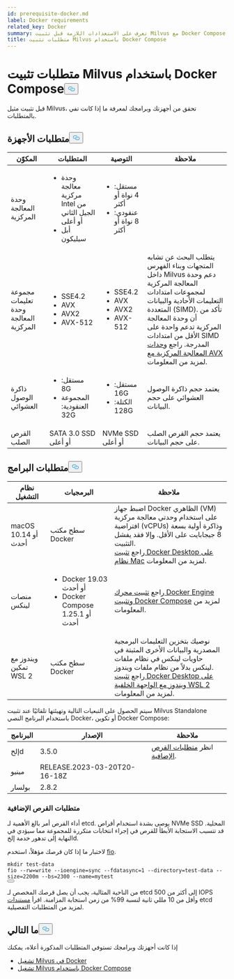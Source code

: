 ```yaml
---
id: prerequisite-docker.md
label: Docker requirements
related_key: Docker
summary: تعرف على الاستعدادات اللازمة قبل تثبيت Milvus مع Docker Compose.
title: متطلبات تثبيت Milvus باستخدام Docker Compose
---
```

<h1 id="Requirements-for-Installing-Milvus-with-Docker-Compose" class="common-anchor-header">متطلبات تثبيت Milvus باستخدام Docker Compose<button data-href="#Requirements-for-Installing-Milvus-with-Docker-Compose" class="anchor-icon" translate="no">
      <svg translate="no"
        aria-hidden="true"
        focusable="false"
        height="20"
        version="1.1"
        viewBox="0 0 16 16"
        width="16"
      >
        <path
          fill="#0092E4"
          fill-rule="evenodd"
          d="M4 9h1v1H4c-1.5 0-3-1.69-3-3.5S2.55 3 4 3h4c1.45 0 3 1.69 3 3.5 0 1.41-.91 2.72-2 3.25V8.59c.58-.45 1-1.27 1-2.09C10 5.22 8.98 4 8 4H4c-.98 0-2 1.22-2 2.5S3 9 4 9zm9-3h-1v1h1c1 0 2 1.22 2 2.5S13.98 12 13 12H9c-.98 0-2-1.22-2-2.5 0-.83.42-1.64 1-2.09V6.25c-1.09.53-2 1.84-2 3.25C6 11.31 7.55 13 9 13h4c1.45 0 3-1.69 3-3.5S14.5 6 13 6z"
        ></path>
      </svg>
    </button></h1><p>قبل تثبيت مثيل Milvus، تحقق من أجهزتك وبرامجك لمعرفة ما إذا كانت تفي بالمتطلبات.</p>
<h2 id="Hardware-requirements" class="common-anchor-header">متطلبات الأجهزة<button data-href="#Hardware-requirements" class="anchor-icon" translate="no">
      <svg translate="no"
        aria-hidden="true"
        focusable="false"
        height="20"
        version="1.1"
        viewBox="0 0 16 16"
        width="16"
      >
        <path
          fill="#0092E4"
          fill-rule="evenodd"
          d="M4 9h1v1H4c-1.5 0-3-1.69-3-3.5S2.55 3 4 3h4c1.45 0 3 1.69 3 3.5 0 1.41-.91 2.72-2 3.25V8.59c.58-.45 1-1.27 1-2.09C10 5.22 8.98 4 8 4H4c-.98 0-2 1.22-2 2.5S3 9 4 9zm9-3h-1v1h1c1 0 2 1.22 2 2.5S13.98 12 13 12H9c-.98 0-2-1.22-2-2.5 0-.83.42-1.64 1-2.09V6.25c-1.09.53-2 1.84-2 3.25C6 11.31 7.55 13 9 13h4c1.45 0 3-1.69 3-3.5S14.5 6 13 6z"
        ></path>
      </svg>
    </button></h2><table>
<thead>
<tr><th>المكوّن</th><th>المتطلبات</th><th>التوصية</th><th>ملاحظة</th></tr>
</thead>
<tbody>
<tr><td>وحدة المعالجة المركزية</td><td><ul><li>وحدة معالجة مركزية Intel من الجيل الثاني أو أعلى</li><li>أبل سيليكون</li></ul></td><td><ul><li>مستقل: 4 نواة أو أكثر</li><li>عنقودي: 8 نواة أو أكثر</li></ul></td><td></td></tr>
<tr><td>مجموعة تعليمات وحدة المعالجة المركزية</td><td><ul><li>SSE4.2</li><li>AVX</li><li>AVX2</li><li>AVX-512</li></ul></td><td><ul><li>SSE4.2</li><li>AVX</li><li>AVX2</li><li>AVX-512</li></ul></td><td>يتطلب البحث عن تشابه المتجهات وبناء الفهرس داخل Milvus دعم وحدة المعالجة المركزية لمجموعات امتدادات التعليمات الأحادية والبيانات المتعددة (SIMD). تأكد من أن وحدة المعالجة المركزية تدعم واحدة على الأقل من امتدادات SIMD المدرجة. راجع <a href="https://en.wikipedia.org/wiki/Advanced_Vector_Extensions#CPUs_with_AVX">وحدات المعالجة المركزية مع AVX</a> لمزيد من المعلومات.</td></tr>
<tr><td>ذاكرة الوصول العشوائي</td><td><ul><li>مستقل: 8G</li><li>المجموعة العنقودية: 32G</li></ul></td><td><ul><li>مستقل: 16G</li><li>الكتلة: 128G</li></ul></td><td>يعتمد حجم ذاكرة الوصول العشوائي على حجم البيانات.</td></tr>
<tr><td>القرص الصلب</td><td>SATA 3.0 SSD أو أعلى</td><td>NVMe SSD أو أعلى</td><td>يعتمد حجم القرص الصلب على حجم البيانات.</td></tr>
</tbody>
</table>
<h2 id="Software-requirements" class="common-anchor-header">متطلبات البرامج<button data-href="#Software-requirements" class="anchor-icon" translate="no">
      <svg translate="no"
        aria-hidden="true"
        focusable="false"
        height="20"
        version="1.1"
        viewBox="0 0 16 16"
        width="16"
      >
        <path
          fill="#0092E4"
          fill-rule="evenodd"
          d="M4 9h1v1H4c-1.5 0-3-1.69-3-3.5S2.55 3 4 3h4c1.45 0 3 1.69 3 3.5 0 1.41-.91 2.72-2 3.25V8.59c.58-.45 1-1.27 1-2.09C10 5.22 8.98 4 8 4H4c-.98 0-2 1.22-2 2.5S3 9 4 9zm9-3h-1v1h1c1 0 2 1.22 2 2.5S13.98 12 13 12H9c-.98 0-2-1.22-2-2.5 0-.83.42-1.64 1-2.09V6.25c-1.09.53-2 1.84-2 3.25C6 11.31 7.55 13 9 13h4c1.45 0 3-1.69 3-3.5S14.5 6 13 6z"
        ></path>
      </svg>
    </button></h2><table>
<thead>
<tr><th>نظام التشغيل</th><th>البرمجيات</th><th>ملاحظة</th></tr>
</thead>
<tbody>
<tr><td>macOS 10.14 أو أحدث</td><td>سطح مكتب Docker</td><td>اضبط جهاز Docker الظاهري (VM) على استخدام وحدتي معالجة مركزية افتراضية (vCPUs) وذاكرة أولية بسعة 8 جيجابايت على الأقل. وإلا فقد يفشل التثبيت. <br/>راجع <a href="https://docs.docker.com/desktop/mac/install/">تثبيت Docker Desktop على نظام Mac</a> لمزيد من المعلومات.</td></tr>
<tr><td>منصات لينكس</td><td><ul><li>Docker 19.03 أو أحدث</li><li>Docker Compose 1.25.1 أو أحدث</li></ul></td><td>راجع <a href="https://docs.docker.com/engine/install/">تثبيت محرك Docker Engine</a> <a href="https://docs.docker.com/compose/install/">وتثبيت Docker Compose</a> لمزيد من المعلومات.</td></tr>
<tr><td>ويندوز مع تمكين WSL 2</td><td>سطح مكتب Docker</td><td>نوصيك بتخزين التعليمات البرمجية المصدرية والبيانات الأخرى المثبتة في حاويات لينكس في نظام ملفات لينكس بدلاً من نظام ملفات ويندوز.<br/>راجع <a href="https://docs.docker.com/desktop/windows/install/#wsl-2-backend">تثبيت Docker Desktop على ويندوز مع الواجهة الخلفية WSL 2</a> لمزيد من المعلومات.</td></tr>
</tbody>
</table>
<p>سيتم الحصول على التبعيات التالية وتهيئتها تلقائيًا عند تثبيت Milvus Standalone باستخدام البرنامج النصي Docker، أو تكوين Docker Compose:</p>
<table>
<thead>
<tr><th>البرنامج</th><th>الإصدار</th><th>ملاحظة</th></tr>
</thead>
<tbody>
<tr><td>إلخd</td><td>3.5.0</td><td>انظر <a href="#Additional-disk-requirements">متطلبات القرص الإضافية</a>.</td></tr>
<tr><td>مينيو</td><td>RELEASE.2023-03-20T20-16-18Z</td><td></td></tr>
<tr><td>بولسار</td><td>2.8.2</td><td></td></tr>
</tbody>
</table>
<h3 id="Additional-disk-requirements" class="common-anchor-header">متطلبات القرص الإضافية</h3><p>أداء القرص أمر بالغ الأهمية لـ etcd. يوصى بشدة استخدام أقراص NVMe SSD المحلية. قد تتسبب الاستجابة الأبطأ للقرص في إجراء انتخابات متكررة للمجموعة مما سيؤدي في النهاية إلى تدهور خدمة إلخd.</p>
<p>لاختبار ما إذا كان قرصك مؤهلاً، استخدم <a href="https://github.com/axboe/fio">fio</a>.</p>
<pre><code translate="no" class="language-bash"><span class="hljs-built_in">mkdir</span> test-data
fio --rw=write --ioengine=<span class="hljs-built_in">sync</span> --fdatasync=1 --directory=test-data --size=2200m --bs=2300 --name=mytest
<button class="copy-code-btn"></button></code></pre>
<p>من الناحية المثالية، يجب أن يصل قرصك المخصص لـ etcd إلى أكثر من 500 IOPS وأقل من 10 مللي ثانية لنسبة 99% من زمن استجابة المزامنة. اقرأ <a href="https://etcd.io/docs/v3.5/op-guide/hardware/#disks">مستندات</a> etcd لمزيد من المتطلبات التفصيلية.</p>
<h2 id="Whats-next" class="common-anchor-header">ما التالي<button data-href="#Whats-next" class="anchor-icon" translate="no">
      <svg translate="no"
        aria-hidden="true"
        focusable="false"
        height="20"
        version="1.1"
        viewBox="0 0 16 16"
        width="16"
      >
        <path
          fill="#0092E4"
          fill-rule="evenodd"
          d="M4 9h1v1H4c-1.5 0-3-1.69-3-3.5S2.55 3 4 3h4c1.45 0 3 1.69 3 3.5 0 1.41-.91 2.72-2 3.25V8.59c.58-.45 1-1.27 1-2.09C10 5.22 8.98 4 8 4H4c-.98 0-2 1.22-2 2.5S3 9 4 9zm9-3h-1v1h1c1 0 2 1.22 2 2.5S13.98 12 13 12H9c-.98 0-2-1.22-2-2.5 0-.83.42-1.64 1-2.09V6.25c-1.09.53-2 1.84-2 3.25C6 11.31 7.55 13 9 13h4c1.45 0 3-1.69 3-3.5S14.5 6 13 6z"
        ></path>
      </svg>
    </button></h2><p>إذا كانت أجهزتك وبرامجك تستوفي المتطلبات المذكورة أعلاه، يمكنك</p>
<ul>
<li><a href="/docs/ar/install_standalone-docker.md">تشغيل Milvus في Docker</a></li>
<li><a href="/docs/ar/install_standalone-docker-compose.md">تشغيل Milvus باستخدام Docker Compose</a></li>
</ul>
